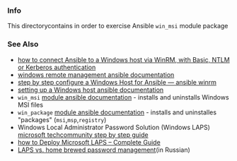### Info

This directorycontains  in order to exercise Ansible `win_msi` module package 
### See Also

   * [how to connect Ansible to a Windows host via WinRM, with Basic, NTLM or Kerberos authentication](https://d2c-it.nl/2019/11/08/blog-ansible-winrm/)
   * [windows remote management ansible documentation](https://docs.ansible.com/ansible/latest/os_guide/windows_winrm.html)
   * [step by step configure a Windows Host for Ansible — ansible winrm](https://ansiblepilot.medium.com/configure-a-windows-host-for-ansible-ansible-winrm-74de3f2e80ba)
   * [setting up a Windows host ansible documentation](https://docs.ansible.com/ansible/latest/os_guide/windows_setup.html)
   * `win_msi` [module ansible documentation](https://docs.ansible.com/ansible/2.7/modules/win_msi_module.html) - installs and uninstalls Windows MSI files
   * `win_package` [module ansible documentation](https://docs.ansible.com/ansible/latest/collections/ansible/windows/win_package_module.html) - installs and uninstalles "packages" (`msi`,`msp`,`registry`)
   * Windows Local Administrator Password Solution (Windows LAPS) [microsoft techcommunity step by step guide](https://techcommunity.microsoft.com/t5/itops-talk-blog/step-by-step-guide-how-to-configure-microsoft-local/ba-p/2806185)
   * [how to Deploy Microsoft LAPS – Complete Guide](https://lazyadmin.nl/it/microsoft-laps/)
   * [LAPS vs. home brewed password management](https://qna.habr.com/q/1339360)(in Russian)
